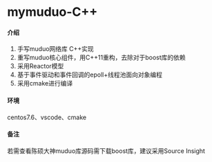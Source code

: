 # mymuduo-C++

#### 介绍

1.  手写muduo网络库  C++实现
2.  重写muduo核心组件，用C++11重构，去除对于boost库的依赖
3.  采用Reactor模型
4.  基于事件驱动和事件回调的epoll+线程池面向对象编程
5.  采用cmake进行编译

#### 环境
centos7.6、vscode、cmake
#### 备注
若需查看陈硕大神muduo库源码需下载boost库，建议采用Source Insight 

